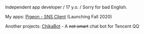 Independent app developer / 17 y.o. / Sorry for bad English.

My apps: [Pigeon - SNS Client](https://pigeon.qpomelo.app) (Launching Fall 2020)

Another projects: [ChikaBot](https://github.com/qpomelo/chikabot) - A ~~not smart~~ chat bot for Tencent QQ
